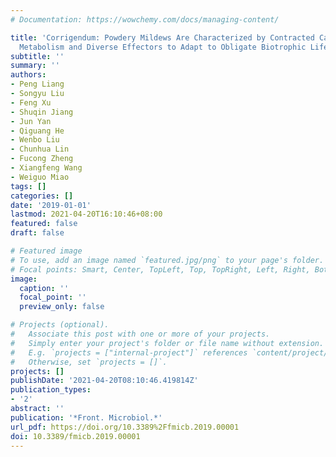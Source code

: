 ```yaml
---
# Documentation: https://wowchemy.com/docs/managing-content/

title: 'Corrigendum: Powdery Mildews Are Characterized by Contracted Carbohydrate
  Metabolism and Diverse Effectors to Adapt to Obligate Biotrophic Lifestyle'
subtitle: ''
summary: ''
authors:
- Peng Liang
- Songyu Liu
- Feng Xu
- Shuqin Jiang
- Jun Yan
- Qiguang He
- Wenbo Liu
- Chunhua Lin
- Fucong Zheng
- Xiangfeng Wang
- Weiguo Miao
tags: []
categories: []
date: '2019-01-01'
lastmod: 2021-04-20T16:10:46+08:00
featured: false
draft: false

# Featured image
# To use, add an image named `featured.jpg/png` to your page's folder.
# Focal points: Smart, Center, TopLeft, Top, TopRight, Left, Right, BottomLeft, Bottom, BottomRight.
image:
  caption: ''
  focal_point: ''
  preview_only: false

# Projects (optional).
#   Associate this post with one or more of your projects.
#   Simply enter your project's folder or file name without extension.
#   E.g. `projects = ["internal-project"]` references `content/project/deep-learning/index.md`.
#   Otherwise, set `projects = []`.
projects: []
publishDate: '2021-04-20T08:10:46.419814Z'
publication_types:
- '2'
abstract: ''
publication: '*Front. Microbiol.*'
url_pdf: https://doi.org/10.3389%2Ffmicb.2019.00001
doi: 10.3389/fmicb.2019.00001
---
```

